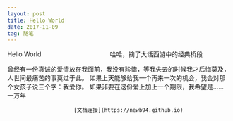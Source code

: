 ```yaml
---
layout: post
title: Hello World
date: 2017-11-09
tag: 随笔
---
```

Hello World
　                   
                 哈哈，摘了大话西游中的经典桥段
                 

曾经有一份真诚的爱情放在我面前，我没有珍惜，等我失去的时候我才后悔莫及，人世间最痛苦的事莫过于此。 
如果上天能够给我一个再来一次的机会，我会对那个女孩子说三个字：我爱你。 
如果非要在这份爱上加上一个期限，我希望是…… 
一万年







                         [文档连接](https://newb94.github.io)

